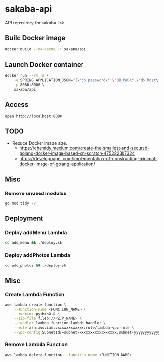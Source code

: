 # sakaba-api
API repository for sakaba.link

## Build Docker image
```sh
docker build --no-cache -t sakaba/api .
```

## Launch Docker container
```sh
docker run --rm -d \
    -e SPRING_APPLICATION_JSON="{\"db.password\":\"DB_PWD\",\"db.host\":\"DB_HOST\",\"db.name\":\"DB_NAME\",\"db.user\":\"DB_USER\"}" \
    -p 8080:8080 \
    sakaba/api
```

## Access
```sh
open http://localhost:8080
```

## TODO
- Reduce Docker image size.
  - https://chemidy.medium.com/create-the-smallest-and-secured-golang-docker-image-based-on-scratch-4752223b7324
  - https://developpaper.com/implementation-of-constructing-minimal-docker-image-of-golang-application/

## Misc
### Remove unused modules
```sh
go mod tidy -v
```

## Deployment
### Deploy addMenu Lambda
```bash
cd add_menu && ./deploy.sh
```
### Deploy addPhotos Lambda
```bash
cd add_photos && ./deploy.sh
```

## Misc
### Create Lambda Function
```bash
aws lambda create-function \
    --function-name <FUNCTION_NAME> \
    --runtime python3.8 \
    --zip-file fileb://<ZIP_NAME> \
    --handler lambda_function.lambda_handler \
    --role arn:aws:iam::xxxxxxxxxxxx:role/lambda-vpc-role \
    --vpc-config SubnetIds=subnet-xxxxxxxxxxxxxxxxx,subnet-yyyyyyyyyyyyyyyyy,SecurityGroupIds=sg-xxxxxxxxxxxxxxxxx
```
### Remove Lambda Function
```bash
aws lambda delete-function --function-name <FUNCTION_NAME>
```


